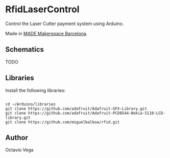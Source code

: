 RfidLaserControl
================

Control the Laser Cutter payment system using Arduino.

Made in [MADE Makerspace Barcelona](http://made-bcn.org/).

Schematics
----------

TODO

Libraries
---------

Install the following libraries:

```

cd ~/Arduino/libraries
git clone https://github.com/adafruit/Adafruit-GFX-Library.git
git clone https://github.com/adafruit/Adafruit-PCD8544-Nokia-5110-LCD-library.git
git clone https://github.com/miguelbalboa/rfid.git
```

Author
------

Octavio Vega
